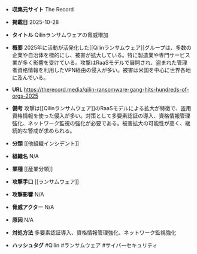 - **収集元サイト**
The Record

- **掲載日**
2025-10-28

- **タイトル**
Qilinランサムウェアの脅威増加

- **概要**
2025年に活動が活発化した[[Qilinランサムウェア]]グループは、多数の企業や自治体を標的にし、被害が拡大している。特に製造業や専門サービス業が多く影響を受けている。攻撃はRaaSモデルで展開され、盗まれた管理者資格情報を利用したVPN経由の侵入が多い。被害は米国を中心に世界各地に及んでいる。

- **URL**
https://therecord.media/qilin-ransomware-gang-hits-hundreds-of-orgs-2025

- **備考**
攻撃は[[Qilinランサムウェア]]のRaaSモデルによる拡大が特徴で、盗用資格情報を使った侵入が多い。対策として多要素認証の導入、資格情報管理強化、ネットワーク監視の強化が必要である。被害拡大の可能性が高く、継続的な警戒が求められる。

- **分類**
[[他組織インシデント]]

- **組織名**
N/A

- **業種**
[[産業分類]]

- **攻撃手口**
[[ランサムウェア]]

- **攻撃影響**
N/A

- **脅威アクター**
N/A

- **原因**
N/A

- **対処方法**
多要素認証導入、資格情報管理強化、ネットワーク監視強化

- **ハッシュタグ**
#Qilin #ランサムウェア #サイバーセキュリティ
